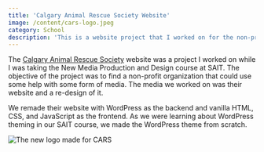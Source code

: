 ```yaml
---
title: 'Calgary Animal Rescue Society Website'
image: /content/cars-logo.jpeg
category: School
description: 'This is a website project that I worked on for the non-profit organization Calgary Animal Rescue Society.'
---
```


The [Calgary Animal Rescue Society](https://www.calgaryanimalrescue.com/) website was a project I worked on while I was taking the New Media Production and Design course at SAIT. The objective of the project was to find a non-profit organization that could use some help with some form of media. The media we worked on was their website and a re-design of it. 

We remade their website with WordPress as the backend and vanilla HTML, CSS, and JavaScript as the frontend. As we were learning about WordPress theming in our SAIT course, we made the WordPress theme from scratch.

![The new logo made for CARS](/content/cars-logo.jpeg)